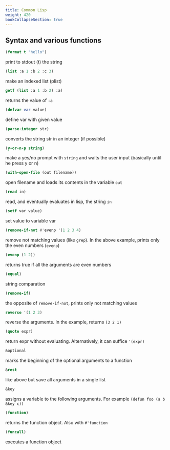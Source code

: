 ```yaml
---
title: Common Lisp
weight: 420
bookCollapseSection: true
---
```


## Syntax and various functions

```lisp
(format t "hello")
```	

print to stdout (t) the string

```lisp
(list :a 1 :b 2 :c 3)
```

make an indexed list (plist)

```lisp
getf (list :a 1 :b 2) :a) 
```
	
returns the value of `:a`

```lisp
(defvar var value) 
```
	
define var with given value

```lisp
(parse-integer str)
```
	
converts the string str in an integer (if possible)

```lisp
(y-or-n-p string)
```
	
make a yes/no prompt with `string` and waits the user input (basically until he press y or n)

```lisp
(with-open-file (out filename))
```
	
open filename and loads its contents in the variable `out`

```lisp
(read in)
```
	
read, and eventually evaluates in lisp, the string `in`

```lisp
(setf var value)
```

set value to variable var

```lisp
(remove-if-not #'evenp '(1 2 3 4)
```
	
remove not matching values (like `grep`). In the above example, prints only the even numbers (`evenp`)

```lisp
(evenp (1 2))
```

returns true if all the arguments are even numbers

```lisp
(equal)
```

string comparation

```lisp
(remove-if)
```

the opposite of `remove-if-not`, prints only not matching values

```lisp
reverse '(1 2 3)
```
	
reverse the arguments. In the example, returns `(3 2 1)`

```lisp
(quote expr)
```
	
return expr without evaluating. Alternatively, it can suffice `'(expr)`

```lisp
&optional
```
	
marks the beginning of the optional arguments to a function

```lisp
&rest
```

like above but save all arguments in a single list

```lisp
&key
```
	
assigns a variable to the following arguments. For example `(defun foo (a b &key c))`

```lisp
(function)
```
	
returns the function object. Also with `#'function`

```lisp
(funcall)
```
	
executes a function object
